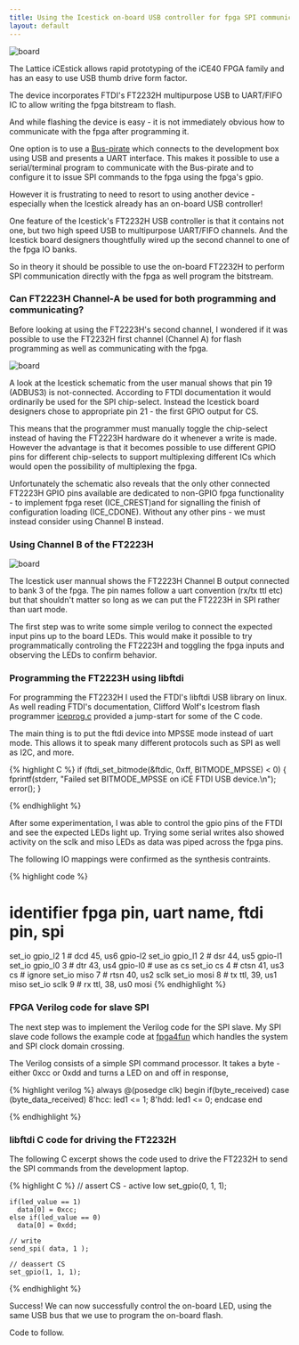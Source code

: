 ```yaml
---
title: Using the Icestick on-board USB controller for fpga SPI communication as well as flashing
layout: default
---
```


![board](/public/images/icestick/DSC02689.JPG)


The Lattice iCEstick allows rapid prototyping of the iCE40 FPGA family and has an easy to use USB thumb drive form factor. 

The device incorporates FTDI's FT2232H multipurpose USB to UART/FIFO IC to allow writing the fpga bitstream to flash. 

And while flashing the device is easy - it is not immediately obvious how to communicate with the fpga after programming it. 

One option is to use a [Bus-pirate](http://dangerousprototypes.com/docs/Bus_Pirate) which connects to the development box using USB and presents a UART interface. This makes it possible to use a serial/terminal program to communicate with the Bus-pirate and to configure it to issue SPI commands to the fpga using the fpga's gpio.

However it is frustrating to need to resort to using another device - especially when the Icestick already has an on-board USB controller!

One feature of the Icestick's FT2232H USB controller is that it contains not one, but two high speed USB to multipurpose UART/FIFO channels. And the Icestick board designers thoughtfully wired up the second channel to one of the fpga IO banks.

So in theory it should be possible to use the on-board FT2232H to perform SPI communication directly with the fpga as well program the bitstream.


### Can FT2223H Channel-A be used for both programming and communicating?

Before looking at using the FT2223H's second channel, I wondered if it was possible to use the FT2232H first channel (Channel A) for flash programming as well as communicating with the fpga.

![board](/public/images/icestick/DSC02711.JPG)

A look at the Icestick schematic from the user manual shows that pin 19 (ADBUS3) is not-connected. According to FTDI documentation it would ordinarily be used for the SPI chip-select. Instead the Icestick board designers chose to appropriate pin 21 - the first GPIO output for CS. 

This means that the programmer must manually toggle the chip-select instead of having the FT2223H hardware do it whenever a write is made. However the advantage is that it becomes possible to use different GPIO pins for different chip-selects to support multiplexing different ICs which would open the possibility of multiplexing the fpga.

Unfortunately the schematic also reveals that the only other connected FT2223H GPIO pins available are dedicated to non-GPIO fpga functionality - to implement fpga reset (ICE_CREST)and for signalling the finish of configuration loading (ICE_CDONE). Without any other pins - we must instead consider using Channel B instead.


### Using Channel B of the FT2223H


![board](/public/images/icestick/DSC02714.JPG)

The Icestick user mannual shows the FT2223H Channel B output connected to bank 3 of the fpga. The pin names follow a uart convention (rx/tx ttl etc) but that shouldn't matter so long as we can put the FT2223H in SPI rather than uart mode.

The first step was to write some simple verilog to connect the expected input pins up to the board LEDs. This would make it possible to try programmatically controling the FT2223H and toggling the fpga inputs and observing the LEDs to confirm behavior.


### Programming the FT2223H using libftdi

For programming the FT2232H I used the FTDI's libftdi USB library on linux. As well reading FTDI's documentation, Clifford Wolf's Icestrom flash programmer [iceprog.c](https://github.com/cliffordwolf/icestorm/blob/master/iceprog/iceprog.c) provided a jump-start for some of the C code. 

The main thing is to put the ftdi device into MPSSE mode instead of uart mode. This allows it to speak many different protocols such as SPI as well as I2C, and more.


{% highlight C %}
  if (ftdi_set_bitmode(&ftdic, 0xff, BITMODE_MPSSE) < 0) {
    fprintf(stderr, "Failed set BITMODE_MPSSE on iCE FTDI USB device.\n");
    error();
  }

{% endhighlight %}


After some experimentation, I was able to control the gpio pins of the FTDI and see the expected LEDs light up. Trying some serial writes also showed activity on the sclk and miso LEDs as data was piped across the fpga pins.

The following IO mappings were confirmed as the synthesis contraints.  

{% highlight code %}

# identifier    fpga pin, uart name,  ftdi pin,     spi
set_io gpio_l2  1 #       dcd         45,   us6     gpio-l2
set_io gpio_l1  2 #       dsr         44,   us5     gpio-l1
set_io gpio_l0  3 #       dtr         43,   us4     gpio-l0     # use as cs
set_io cs       4 #       ctsn        41,   us3     cs          # ignore
set_io miso     7 #       rtsn        40,   us2     sclk
set_io mosi     8 #       tx ttl,     39,   us1     miso
set_io sclk     9 #       rx ttl,     38,   us0     mosi
{% endhighlight %}


### FPGA Verilog code for slave SPI

The next step was to implement the Verilog code for the SPI slave. My SPI slave code follows the example code at [fpga4fun](https://fpga4fun.com/SPI2.html) which handles the system and SPI clock domain crossing.


The Verilog consists of a simple SPI command processor. It takes a byte - either 0xcc or 0xdd and turns a LED on and off in response,

{% highlight verilog %}
  always @(posedge clk)
    begin
      if(byte_received)
        case (byte_data_received)
          8'hcc:
            led1 <= 1;
          8'hdd:
            led1 <= 0;
      endcase
    end

{% endhighlight %}


### libftdi C code for driving the FT2232H

The following C excerpt shows the code used to drive the FT2232H to send the SPI commands from the development laptop.

{% highlight C %}
   // assert CS - active low 
    set_gpio(0, 1, 1);

    if(led_value == 1)
      data[0] = 0xcc;
    else if(led_value == 0)
      data[0] = 0xdd;

    // write
    send_spi( data, 1 );

    // deassert CS
    set_gpio(1, 1, 1);
{% endhighlight %}


Success! We can now successfully control the on-board LED, using the same USB bus that we use to program the on-board flash.  

Code to follow.

